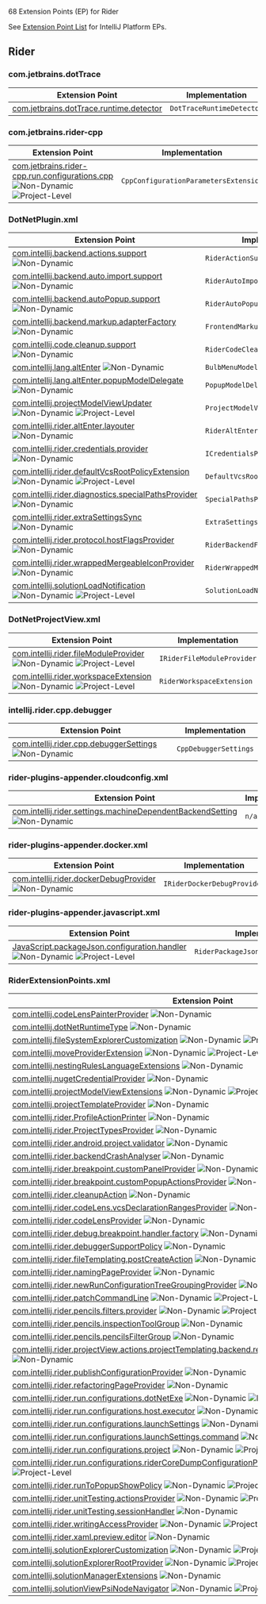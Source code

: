 [//]: # (title: Rider Extension Point List)

<!-- Copyright 2000-2021 JetBrains s.r.o. and other contributors. Use of this source code is governed by the Apache 2.0 license that can be found in the LICENSE file. -->

68 Extension Points (EP) for Rider

See [Extension Point List](extension_point_list.md) for IntelliJ Platform EPs.

<include src="extension_point_list.md" include-id="ep_list_legend"></include>

## Rider

### com.jetbrains.dotTrace

| Extension Point | Implementation |
|-----------------|----------------|
| [com.jetbrains.dotTrace.runtime.detector](https://jb.gg/ipe?extensions=com.jetbrains.dotTrace.runtime.detector) | `DotTraceRuntimeDetector` |

### com.jetbrains.rider-cpp

| Extension Point | Implementation |
|-----------------|----------------|
| [com.jetbrains.rider-cpp.run.configurations.cpp](https://jb.gg/ipe?extensions=com.jetbrains.rider-cpp.run.configurations.cpp) ![Non-Dynamic][non-dynamic] ![Project-Level][project-level] | `CppConfigurationParametersExtension` |

### DotNetPlugin.xml

| Extension Point | Implementation |
|-----------------|----------------|
| [com.intellij.backend.actions.support](https://jb.gg/ipe?extensions=com.intellij.backend.actions.support) ![Non-Dynamic][non-dynamic] | `RiderActionSupportPolicy` |
| [com.intellij.backend.auto.import.support](https://jb.gg/ipe?extensions=com.intellij.backend.auto.import.support) ![Non-Dynamic][non-dynamic] | `RiderAutoImportSupportPolicy` |
| [com.intellij.backend.autoPopup.support](https://jb.gg/ipe?extensions=com.intellij.backend.autoPopup.support) ![Non-Dynamic][non-dynamic] | `RiderAutoPopupSupportPolicy` |
| [com.intellij.backend.markup.adapterFactory](https://jb.gg/ipe?extensions=com.intellij.backend.markup.adapterFactory) ![Non-Dynamic][non-dynamic] | `FrontendMarkupAdapterFactory` |
| [com.intellij.code.cleanup.support](https://jb.gg/ipe?extensions=com.intellij.code.cleanup.support) ![Non-Dynamic][non-dynamic] | `RiderCodeCleanupSupportPolicy` |
| [com.intellij.lang.altEnter](https://jb.gg/ipe?extensions=com.intellij.lang.altEnter) ![Non-Dynamic][non-dynamic] | `BulbMenuModelFactory` |
| [com.intellij.lang.altEnter.popupModelDelegate](https://jb.gg/ipe?extensions=com.intellij.lang.altEnter.popupModelDelegate) ![Non-Dynamic][non-dynamic] | `PopupModelDelegate` |
| [com.intellij.projectModelViewUpdater](https://jb.gg/ipe?extensions=com.intellij.projectModelViewUpdater) ![Non-Dynamic][non-dynamic] ![Project-Level][project-level] | `ProjectModelViewUpdater` |
| [com.intellij.rider.altEnter.layouter](https://jb.gg/ipe?extensions=com.intellij.rider.altEnter.layouter) ![Non-Dynamic][non-dynamic] | `RiderAltEnterLayouter` |
| [com.intellij.rider.credentials.provider](https://jb.gg/ipe?extensions=com.intellij.rider.credentials.provider) ![Non-Dynamic][non-dynamic] | `ICredentialsProvider` |
| [com.intellij.rider.defaultVcsRootPolicyExtension](https://jb.gg/ipe?extensions=com.intellij.rider.defaultVcsRootPolicyExtension) ![Non-Dynamic][non-dynamic] ![Project-Level][project-level] | `DefaultVcsRootPolicyExtension` |
| [com.intellij.rider.diagnostics.specialPathsProvider](https://jb.gg/ipe?extensions=com.intellij.rider.diagnostics.specialPathsProvider) ![Non-Dynamic][non-dynamic] | `SpecialPathsProvider` |
| [com.intellij.rider.extraSettingsSync](https://jb.gg/ipe?extensions=com.intellij.rider.extraSettingsSync) ![Non-Dynamic][non-dynamic] | `ExtraSettingsSync` |
| [com.intellij.rider.protocol.hostFlagsProvider](https://jb.gg/ipe?extensions=com.intellij.rider.protocol.hostFlagsProvider) ![Non-Dynamic][non-dynamic] | `RiderBackendFlagsProvider` |
| [com.intellij.rider.wrappedMergeableIconProvider](https://jb.gg/ipe?extensions=com.intellij.rider.wrappedMergeableIconProvider) ![Non-Dynamic][non-dynamic] | `RiderWrappedMergeableIconProvider` |
| [com.intellij.solutionLoadNotification](https://jb.gg/ipe?extensions=com.intellij.solutionLoadNotification) ![Non-Dynamic][non-dynamic] ![Project-Level][project-level] | `SolutionLoadNotification` |

### DotNetProjectView.xml

| Extension Point | Implementation |
|-----------------|----------------|
| [com.intellij.rider.fileModuleProvider](https://jb.gg/ipe?extensions=com.intellij.rider.fileModuleProvider) ![Non-Dynamic][non-dynamic] ![Project-Level][project-level] | `IRiderFileModuleProvider` |
| [com.intellij.rider.workspaceExtension](https://jb.gg/ipe?extensions=com.intellij.rider.workspaceExtension) ![Non-Dynamic][non-dynamic] ![Project-Level][project-level] | `RiderWorkspaceExtension` |

### intellij.rider.cpp.debugger

| Extension Point | Implementation |
|-----------------|----------------|
| [com.intellij.rider.cpp.debuggerSettings](https://jb.gg/ipe?extensions=com.intellij.rider.cpp.debuggerSettings) ![Non-Dynamic][non-dynamic] | `CppDebuggerSettings` |

### rider-plugins-appender.cloudconfig.xml

| Extension Point | Implementation |
|-----------------|----------------|
| [com.intellij.rider.settings.machineDependentBackendSetting](https://jb.gg/ipe?extensions=com.intellij.rider.settings.machineDependentBackendSetting) ![Non-Dynamic][non-dynamic] | `n/a` |

### rider-plugins-appender.docker.xml

| Extension Point | Implementation |
|-----------------|----------------|
| [com.intellij.rider.dockerDebugProvider](https://jb.gg/ipe?extensions=com.intellij.rider.dockerDebugProvider) ![Non-Dynamic][non-dynamic] | `IRiderDockerDebugProvider` |

### rider-plugins-appender.javascript.xml

| Extension Point | Implementation |
|-----------------|----------------|
| [JavaScript.packageJson.configuration.handler](https://jb.gg/ipe?extensions=JavaScript.packageJson.configuration.handler) ![Non-Dynamic][non-dynamic] ![Project-Level][project-level] | `RiderPackageJsonConfiguratorHandler` |

### RiderExtensionPoints.xml

| Extension Point | Implementation |
|-----------------|----------------|
| [com.intellij.codeLensPainterProvider](https://jb.gg/ipe?extensions=com.intellij.codeLensPainterProvider) ![Non-Dynamic][non-dynamic] | `ICodeLensEntryBasePainter` |
| [com.intellij.dotNetRuntimeType](https://jb.gg/ipe?extensions=com.intellij.dotNetRuntimeType) ![Non-Dynamic][non-dynamic] | `DotNetRuntimeType` |
| [com.intellij.fileSystemExplorerCustomization](https://jb.gg/ipe?extensions=com.intellij.fileSystemExplorerCustomization) ![Non-Dynamic][non-dynamic] ![Project-Level][project-level] | `FileSystemExplorerCustomization` |
| [com.intellij.moveProviderExtension](https://jb.gg/ipe?extensions=com.intellij.moveProviderExtension) ![Non-Dynamic][non-dynamic] ![Project-Level][project-level] | `MoveProviderExtension` |
| [com.intellij.nestingRulesLanguageExtensions](https://jb.gg/ipe?extensions=com.intellij.nestingRulesLanguageExtensions) ![Non-Dynamic][non-dynamic] | `RiderNestingRulesLanguageExtensions` |
| [com.intellij.nugetCredentialProvider](https://jb.gg/ipe?extensions=com.intellij.nugetCredentialProvider) ![Non-Dynamic][non-dynamic] | `NuGetCredentialProvider` |
| [com.intellij.projectModelViewExtensions](https://jb.gg/ipe?extensions=com.intellij.projectModelViewExtensions) ![Non-Dynamic][non-dynamic] ![Project-Level][project-level] | `ProjectModelViewExtensions` |
| [com.intellij.projectTemplateProvider](https://jb.gg/ipe?extensions=com.intellij.projectTemplateProvider) ![Non-Dynamic][non-dynamic] | `RiderProjectTemplateProvider` |
| [com.intellij.rider.ProfileActionPrinter](https://jb.gg/ipe?extensions=com.intellij.rider.ProfileActionPrinter) ![Non-Dynamic][non-dynamic] | `ProfileActionPrinter` |
| [com.intellij.rider.ProjectTypesProvider](https://jb.gg/ipe?extensions=com.intellij.rider.ProjectTypesProvider) ![Non-Dynamic][non-dynamic] | `RiderProjectTypesProvider` |
| [com.intellij.rider.android.project.validator](https://jb.gg/ipe?extensions=com.intellij.rider.android.project.validator) ![Non-Dynamic][non-dynamic] | `ICustomAndroidProjectValidator` |
| [com.intellij.rider.backendCrashAnalyser](https://jb.gg/ipe?extensions=com.intellij.rider.backendCrashAnalyser) ![Non-Dynamic][non-dynamic] | `BackendCrashAnalyzer` |
| [com.intellij.rider.breakpoint.customPanelProvider](https://jb.gg/ipe?extensions=com.intellij.rider.breakpoint.customPanelProvider) ![Non-Dynamic][non-dynamic] | `IDotNetLineBreakpointCustomPanelsProvider` |
| [com.intellij.rider.breakpoint.customPopupActionsProvider](https://jb.gg/ipe?extensions=com.intellij.rider.breakpoint.customPopupActionsProvider) ![Non-Dynamic][non-dynamic] | `IDotNetLineBreakpointPopupActionsProvider` |
| [com.intellij.rider.cleanupAction](https://jb.gg/ipe?extensions=com.intellij.rider.cleanupAction) ![Non-Dynamic][non-dynamic] | `CleanupAction` |
| [com.intellij.rider.codeLens.vcsDeclarationRangesProvider](https://jb.gg/ipe?extensions=com.intellij.rider.codeLens.vcsDeclarationRangesProvider) ![Non-Dynamic][non-dynamic] | `VcsDeclarationRangesProvider` |
| [com.intellij.rider.codeLensProvider](https://jb.gg/ipe?extensions=com.intellij.rider.codeLensProvider) ![Non-Dynamic][non-dynamic] | `CodeLensProvider` |
| [com.intellij.rider.debug.breakpoint.handler.factory](https://jb.gg/ipe?extensions=com.intellij.rider.debug.breakpoint.handler.factory) ![Non-Dynamic][non-dynamic] | `IDotNetSupportedBreakpointHandlerFactory` |
| [com.intellij.rider.debuggerSupportPolicy](https://jb.gg/ipe?extensions=com.intellij.rider.debuggerSupportPolicy) ![Non-Dynamic][non-dynamic] | `RiderDebuggerSupportPolicy` |
| [com.intellij.rider.fileTemplating.postCreateAction](https://jb.gg/ipe?extensions=com.intellij.rider.fileTemplating.postCreateAction) ![Non-Dynamic][non-dynamic] ![Project-Level][project-level] | `RiderNewFileFromTemplateExtension` |
| [com.intellij.rider.namingPageProvider](https://jb.gg/ipe?extensions=com.intellij.rider.namingPageProvider) ![Non-Dynamic][non-dynamic] | `NamingPageProvider` |
| [com.intellij.rider.newRunConfigurationTreeGroupingProvider](https://jb.gg/ipe?extensions=com.intellij.rider.newRunConfigurationTreeGroupingProvider) ![Non-Dynamic][non-dynamic] | `RiderNewRunConfigurationTreeGroupingProvider` |
| [com.intellij.rider.patchCommandLine](https://jb.gg/ipe?extensions=com.intellij.rider.patchCommandLine) ![Non-Dynamic][non-dynamic] ![Project-Level][project-level] | `PatchCommandLineExtension` |
| [com.intellij.rider.pencils.filters.provider](https://jb.gg/ipe?extensions=com.intellij.rider.pencils.filters.provider) ![Non-Dynamic][non-dynamic] ![Project-Level][project-level] | `PencilsFiltersProvider` |
| [com.intellij.rider.pencils.inspectionToolGroup](https://jb.gg/ipe?extensions=com.intellij.rider.pencils.inspectionToolGroup) ![Non-Dynamic][non-dynamic] | `n/a` |
| [com.intellij.rider.pencils.pencilsFilterGroup](https://jb.gg/ipe?extensions=com.intellij.rider.pencils.pencilsFilterGroup) ![Non-Dynamic][non-dynamic] | `n/a` |
| [com.intellij.rider.projectView.actions.projectTemplating.backend.reSharperProjectTemplateCustomizer](https://jb.gg/ipe?extensions=com.intellij.rider.projectView.actions.projectTemplating.backend.reSharperProjectTemplateCustomizer) ![Non-Dynamic][non-dynamic] | `ReSharperProjectTemplateCustomizer` |
| [com.intellij.rider.publishConfigurationProvider](https://jb.gg/ipe?extensions=com.intellij.rider.publishConfigurationProvider) ![Non-Dynamic][non-dynamic] | `RiderContextPublishProvider` |
| [com.intellij.rider.refactoringPageProvider](https://jb.gg/ipe?extensions=com.intellij.rider.refactoringPageProvider) ![Non-Dynamic][non-dynamic] | `RefactoringPageProvider` |
| [com.intellij.rider.run.configurations.dotNetExe](https://jb.gg/ipe?extensions=com.intellij.rider.run.configurations.dotNetExe) ![Non-Dynamic][non-dynamic] ![Project-Level][project-level] | `DotNetExeConfigurationExtension` |
| [com.intellij.rider.run.configurations.host.executor](https://jb.gg/ipe?extensions=com.intellij.rider.run.configurations.host.executor) ![Non-Dynamic][non-dynamic] ![Project-Level][project-level] | `RunConfigurationHostExecutorExtensions` |
| [com.intellij.rider.run.configurations.launchSettings](https://jb.gg/ipe?extensions=com.intellij.rider.run.configurations.launchSettings) ![Non-Dynamic][non-dynamic] ![Project-Level][project-level] | `LaunchSettingsConfigurationExtension` |
| [com.intellij.rider.run.configurations.launchSettings.command](https://jb.gg/ipe?extensions=com.intellij.rider.run.configurations.launchSettings.command) ![Non-Dynamic][non-dynamic] ![Project-Level][project-level] | `LaunchSettingsCommandExtension` |
| [com.intellij.rider.run.configurations.project](https://jb.gg/ipe?extensions=com.intellij.rider.run.configurations.project) ![Non-Dynamic][non-dynamic] ![Project-Level][project-level] | `DotNetProjectConfigurationExtension` |
| [com.intellij.rider.run.configurations.riderCoreDumpConfigurationProvider](https://jb.gg/ipe?extensions=com.intellij.rider.run.configurations.riderCoreDumpConfigurationProvider) ![Non-Dynamic][non-dynamic] ![Project-Level][project-level] | `RiderCoreDumpConfigurationProvider` |
| [com.intellij.rider.runToPopupShowPolicy](https://jb.gg/ipe?extensions=com.intellij.rider.runToPopupShowPolicy) ![Non-Dynamic][non-dynamic] ![Project-Level][project-level] | `RiderRunToPopupShowPolicy` |
| [com.intellij.rider.unitTesting.actionsProvider](https://jb.gg/ipe?extensions=com.intellij.rider.unitTesting.actionsProvider) ![Non-Dynamic][non-dynamic] ![Project-Level][project-level] | `RiderUnitTestActionsProvider` |
| [com.intellij.rider.unitTesting.sessionHandler](https://jb.gg/ipe?extensions=com.intellij.rider.unitTesting.sessionHandler) ![Non-Dynamic][non-dynamic] | `IRiderUnitTestDebuggerSessionsHandler` |
| [com.intellij.rider.writingAccessProvider](https://jb.gg/ipe?extensions=com.intellij.rider.writingAccessProvider) ![Non-Dynamic][non-dynamic] ![Project-Level][project-level] | `RiderDebugWritingAccessProvider` |
| [com.intellij.rider.xaml.preview.editor](https://jb.gg/ipe?extensions=com.intellij.rider.xaml.preview.editor) ![Non-Dynamic][non-dynamic] | `XamlPreviewEditorExtension` |
| [com.intellij.solutionExplorerCustomization](https://jb.gg/ipe?extensions=com.intellij.solutionExplorerCustomization) ![Non-Dynamic][non-dynamic] ![Project-Level][project-level] | `SolutionExplorerCustomization` |
| [com.intellij.solutionExplorerRootProvider](https://jb.gg/ipe?extensions=com.intellij.solutionExplorerRootProvider) ![Non-Dynamic][non-dynamic] ![Project-Level][project-level] | `SolutionExplorerRootProvider` |
| [com.intellij.solutionManagerExtensions](https://jb.gg/ipe?extensions=com.intellij.solutionManagerExtensions) ![Non-Dynamic][non-dynamic] | `SolutionManagerExtensions` |
| [com.intellij.solutionViewPsiNodeNavigator](https://jb.gg/ipe?extensions=com.intellij.solutionViewPsiNodeNavigator) ![Non-Dynamic][non-dynamic] ![Project-Level][project-level] | `SolutionViewPsiNodeNavigator` |

[experimental]: https://img.shields.io/badge/-Experimental_API-red?style=flat-square
[internal]: https://img.shields.io/badge/-Internal_API-darkred?style=flat-square
[project-level]: https://img.shields.io/badge/-Project--Level-blue?style=flat-square
[non-dynamic]: https://img.shields.io/badge/-Non--Dynamic-orange?style=flat-square
[deprecated]: https://img.shields.io/badge/-Deprecated-lightgrey?style=flat-square

